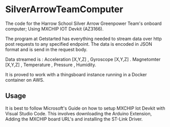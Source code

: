 # SilverArrowTeamComputer
The code for the Harrow School Silver Arrow Greenpower Team's onboard computer; Using MXCHIP IOT Devkit (AZ3166).


The program at Getstarted has everything needed to stream data over http post requests to any specified endpoint.
The data is encoded in JSON format and is send in the request body. 

Data streamed is : Acceleration [X,Y,Z] , Gyroscope [X,Y,Z] . Magnetomter [X,Y,Z] , Temperature , Pressure , Humidity.

It is proved to work with a thingsboard instance running in a Docker container on AWS.

## Usage

It is best to follow Microsoft's Guide on how to setup MXCHIP Iot Devkit with Visual Studio Code. This involves downloading the Arduino Extension, Adding the MXCHIP board URL's and installing the ST-Link Driver.

